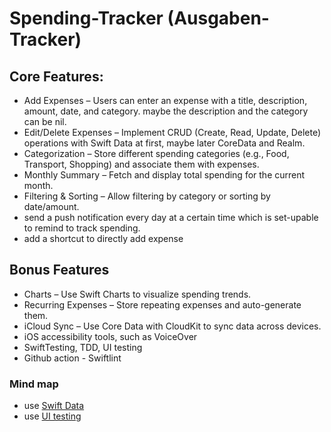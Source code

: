 # Spending-Tracker (Ausgaben-Tracker)
## Core Features:
- Add Expenses – Users can enter an expense with a title, description, amount, date, and category. maybe the description and the category can be nil.
- Edit/Delete Expenses – Implement CRUD (Create, Read, Update, Delete) operations with Swift Data at first, maybe later CoreData and Realm.
- Categorization – Store different spending categories (e.g., Food, Transport, Shopping) and associate them with expenses.
- Monthly Summary – Fetch and display total spending for the current month.
- Filtering & Sorting – Allow filtering by category or sorting by date/amount.
- send a push notification every day at a certain time which is set-upable to remind to track spending.
- add a shortcut to directly add expense
## Bonus Features
- Charts – Use Swift Charts to visualize spending trends.
- Recurring Expenses – Store repeating expenses and auto-generate them.
- iCloud Sync – Use Core Data with CloudKit to sync data across devices.
- iOS accessibility tools, such as VoiceOver
- SwiftTesting, TDD, UI testing
- Github action - Swiftlint

### Mind map
- use [Swift Data](https://developer.apple.com/documentation/CoreData/adopting-swiftdata-for-a-core-data-app)
- use [UI testing](https://tanaschita.com/testing-ui-swiftui-xctest-framework/?utm_source=substack&utm_medium=email)
